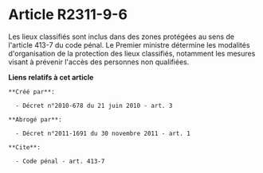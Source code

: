 # Article R2311-9-6

Les lieux classifiés sont inclus dans des zones protégées au sens de l'article 413-7 du code pénal. Le Premier ministre
détermine les modalités d'organisation de la protection des lieux classifiés, notamment les mesures visant à prévenir l'accès
des personnes non qualifiées.

**Liens relatifs à cet article**

	**Créé par**:

	  - Décret n°2010-678 du 21 juin 2010 - art. 3

	**Abrogé par**:

	  - Décret n°2011-1691 du 30 novembre 2011 - art. 1

	**Cite**:

	  - Code pénal - art. 413-7
